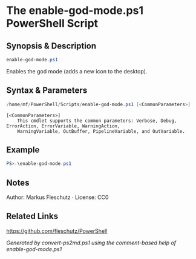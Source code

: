 # The enable-god-mode.ps1 PowerShell Script

## Synopsis & Description
```powershell
enable-god-mode.ps1
```

Enables the god mode (adds a new icon to the desktop).

## Syntax & Parameters
```powershell
/home/mf/PowerShell/Scripts/enable-god-mode.ps1 [<CommonParameters>]
```

```
[<CommonParameters>]
    This cmdlet supports the common parameters: Verbose, Debug, ErrorAction, ErrorVariable, WarningAction, 
    WarningVariable, OutBuffer, PipelineVariable, and OutVariable.
```

## Example
```powershell
PS>.\enable-god-mode.ps1
```


## Notes
Author: Markus Fleschutz · License: CC0

## Related Links
https://github.com/fleschutz/PowerShell

*Generated by convert-ps2md.ps1 using the comment-based help of enable-god-mode.ps1*
